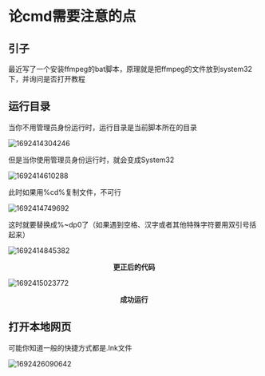 # 论cmd需要注意的点

## 引子

最近写了一个安装ffmpeg的bat脚本，原理就是把ffmpeg的文件放到system32下，并询问是否打开教程

## 运行目录

当你不用管理员身份运行时，运行目录是当前脚本所在的目录

![1692414304246](G:\Users\Furao57\AppData\Roaming\Typora\typora-user-images\1692414304246.png)

但是当你使用管理员身份运行时，就会变成System32

![1692414610288](G:\Users\Furao57\AppData\Roaming\Typora\typora-user-images\1692414610288.png)

此时如果用%cd%复制文件，不可行

![1692414749692](G:\Users\Furao57\AppData\Roaming\Typora\typora-user-images\1692414749692.png)

这时就要替换成%~dp0了（如果遇到空格、汉字或者其他特殊字符要用双引号括起来）



![1692414845382](G:\Users\Furao57\AppData\Roaming\Typora\typora-user-images\1692414845382.png)

<center><b>更正后的代码</b></center>

![1692415023772](G:\Users\Furao57\AppData\Roaming\Typora\typora-user-images\1692415023772.png)

<center><b>成功运行</b></center>

## 打开本地网页

可能你知道一般的快捷方式都是.Ink文件

![1692426090642](G:\Users\Furao57\AppData\Roaming\Typora\typora-user-images\1692426090642.png)